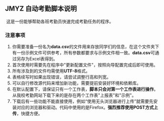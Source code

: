 ﻿## JMYZ 自动考勤脚本说明

​	这是一份能够帮助各班考勤员快速完成考勤任务的程序。

### 注意事项

1. 你需要准备一份名为**data.csv**的文件用来存放同学们的信息，在这个文件夹下有一份示例文件可供参考，所有参数都要求与示例文件相一致。**data.csv**可通过另存为Excel表得到。
2. 首次使用时需要先在程序中"更新配置文件"，按照向导配置完成后即可使用。
3. 所有涉及到的文件均需使用**UTF-8**格式。
4. 表格续写时如果出现错误，请尝试调整行高和列宽。
5. 可以自行修改源代码来增加新功能，需要提前安装好环境和依赖库。
6. 在默认配置下，请保证只有一个工作表，**脚本只会对第一个工作表进行操作**。从我校考勤网站下载下来的是存在两个工作表"上报表"和"示例"。
7. 下载后有一些功能不能直接使用，例如“使用无头浏览器进行上传”就需要先安装对应的浏览器和驱动。代码中使用的是Firefox。**强烈推荐使用POST方式上传**，快捷方便。

